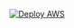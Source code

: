 [![Deploy AWS](https://github.com/cristianomg/rnc-backend/actions/workflows/push_master.yml/badge.svg)](https://github.com/cristianomg/rnc-backend/actions/workflows/push_master.yml)
